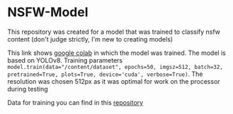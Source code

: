 # NSFW-Model
This repository was created for a model that was trained to classify nsfw content (don't judge strictly, I'm new to creating models)

This link shows [google colab](https://colab.research.google.com/drive/1ViMkFhYHSUeLEfSiLpmhCB66TJgxoE6w?usp=sharing) in which the model was trained. The model is based on YOLOv8. Training parameters ```model.train(data="/content/dataset", epochs=50, imgsz=512, batch=32, pretrained=True, plots=True, device='cuda', verbose=True)```. The resolution was chosen 512px as it was optimal for work on the processor during testing

Data for training you can find in this [repository](https://github.com/Serfetto/NSFW-Data)
